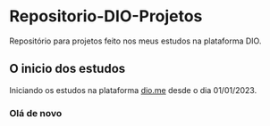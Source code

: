 # Repositorio-DIO-Projetos
 Repositório para projetos feito nos meus estudos na plataforma DIO.

## O inicio dos estudos
 Iniciando os estudos na plataforma [dio.me](https://dio.me/sign-up?ref=FC0543HTL1) desde o dia 01/01/2023.
 
### **Olá de novo**
